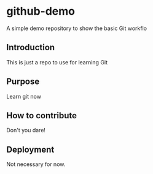 # github-demo
A simple demo repository to show the basic Git workflo

## Introduction
This is just a repo to use for learning Git

## Purpose
Learn git now

## How to contribute
Don't you dare!

## Deployment
Not necessary for now.
